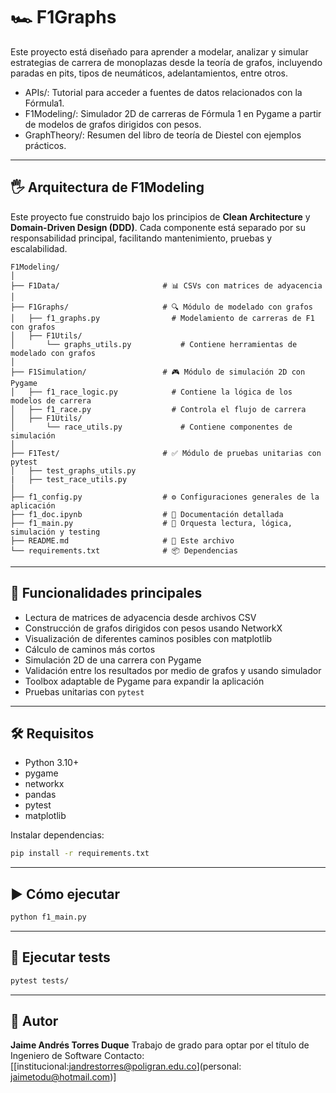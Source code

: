 # 🏎️ F1Graphs

Este proyecto está diseñado para aprender a modelar, analizar y simular estrategias de carrera de monoplazas desde la teoría de grafos, incluyendo paradas en pits, tipos de neumáticos, adelantamientos, entre otros.

* APIs/: Tutorial para acceder a fuentes de datos relacionados con la Fórmula1.
* F1Modeling/: Simulador 2D de carreras de Fórmula 1 en Pygame a partir de modelos de grafos dirigidos con pesos. 
* GraphTheory/: Resumen del libro de teoría de Diestel con ejemplos prácticos.

---

## 🖐️ Arquitectura de F1Modeling

Este proyecto fue construido bajo los principios de **Clean Architecture** y **Domain-Driven Design (DDD)**. Cada componente está separado por su responsabilidad principal, facilitando mantenimiento, pruebas y escalabilidad.

```
F1Modeling/
│
├── F1Data/                       # 📊 CSVs con matrices de adyacencia
│
├── F1Graphs/                     # 🔍 Módulo de modelado con grafos
│   ├── f1_graphs.py                # Modelamiento de carreras de F1 con grafos
│   ├── F1Utils/                
│       └── graphs_utils.py           # Contiene herramientas de modelado con grafos
│
├── F1Simulation/                 # 🎮 Módulo de simulación 2D con Pygame
│   ├── f1_race_logic.py            # Contiene la lógica de los modelos de carrera
│   ├── f1_race.py                  # Controla el flujo de carrera
│   ├── F1Utils/                    
│       └── race_utils.py             # Contiene componentes de simulación
│
├── F1Test/                       # ✅ Módulo de pruebas unitarias con pytest
│   ├── test_graphs_utils.py
|   ├── test_race_utils.py
│
├── f1_config.py                  # ⚙️ Configuraciones generales de la aplicación
├── f1_doc.ipynb                  # 📝 Documentación detallada
├── f1_main.py                    # 🔁 Orquesta lectura, lógica, simulación y testing
├── README.md                     # 📝 Este archivo
└── requirements.txt              # 📦 Dependencias
```

---

## 🚀 Funcionalidades principales

* Lectura de matrices de adyacencia desde archivos CSV
* Construcción de grafos dirigidos con pesos usando NetworkX
* Visualización de diferentes caminos posibles con matplotlib
* Cálculo de caminos más cortos 
* Simulación 2D de una carrera con Pygame
* Validación entre los resultados por medio de grafos y usando simulador
* Toolbox adaptable de Pygame para expandir la aplicación
* Pruebas unitarias con `pytest`

---

## 🛠️ Requisitos

* Python 3.10+
* pygame
* networkx
* pandas
* pytest
* matplotlib

Instalar dependencias:

```bash
pip install -r requirements.txt
```

---

## ▶️ Cómo ejecutar

```bash
python f1_main.py
```

---

## 🧪 Ejecutar tests

```bash
pytest tests/
```

---

## 📍 Autor

**Jaime Andrés Torres Duque**
Trabajo de grado para optar por el título de Ingeniero de Software
Contacto: \[[institucional:jandrestorres@poligran.edu.co](personal: jaimetodu@hotmail.com)]
